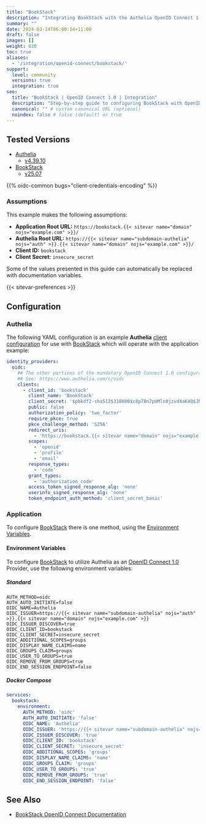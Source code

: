 ```yaml
---
title: "BookStack"
description: "Integrating BookStack with the Authelia OpenID Connect 1.0 Provider."
summary: ""
date: 2024-03-14T06:00:14+11:00
draft: false
images: []
weight: 620
toc: true
aliases:
  - '/integration/openid-connect/bookstack/'
support:
  level: community
  versions: true
  integration: true
seo:
  title: "BookStack | OpenID Connect 1.0 | Integration"
  description: "Step-by-step guide to configuring BookStack with OpenID Connect 1.0 for secure SSO. Enhance your login flow using Authelia’s modern identity management."
  canonical: "" # custom canonical URL (optional)
  noindex: false # false (default) or true
---
```


## Tested Versions

- [Authelia]
  - [v4.39.10](https://github.com/authelia/authelia/releases/tag/v4.39.10)
- [BookStack]
  - [v25.07](https://github.com/BookStackApp/BookStack/releases/tag/v25.07)

{{% oidc-common bugs="client-credentials-encoding" %}}

### Assumptions

This example makes the following assumptions:

- __Application Root URL:__ `https://bookstack.{{< sitevar name="domain" nojs="example.com" >}}/`
- __Authelia Root URL:__ `https://{{< sitevar name="subdomain-authelia" nojs="auth" >}}.{{< sitevar name="domain" nojs="example.com" >}}/`
- __Client ID:__ `bookstack`
- __Client Secret:__ `insecure_secret`

Some of the values presented in this guide can automatically be replaced with documentation variables.

{{< sitevar-preferences >}}

## Configuration

### Authelia

The following YAML configuration is an example __Authelia__ [client configuration] for use with [BookStack] which will
operate with the application example:

```yaml {title="configuration.yml"}
identity_providers:
  oidc:
    ## The other portions of the mandatory OpenID Connect 1.0 configuration go here.
    ## See: https://www.authelia.com/c/oidc
    clients:
      - client_id: 'bookstack'
        client_name: 'BookStack'
        client_secret: '$pbkdf2-sha512$310000$c8p78n7pUMln0jzvd4aK4Q$JNRBzwAo0ek5qKn50cFzzvE9RXV88h1wJn5KGiHrD0YKtZaR/nCb2CJPOsKaPK0hjf.9yHxzQGZziziccp6Yng'  # The digest of 'insecure_secret'.
        public: false
        authorization_policy: 'two_factor'
        require_pkce: true
        pkce_challenge_method: 'S256'
        redirect_uris:
          - 'https://bookstack.{{< sitevar name="domain" nojs="example.com" >}}/oidc/callback'
        scopes:
          - 'openid'
          - 'profile'
          - 'email'
        response_types:
          - 'code'
        grant_types:
          - 'authorization_code'
        access_token_signed_response_alg: 'none'
        userinfo_signed_response_alg: 'none'
        token_endpoint_auth_method: 'client_secret_basic'
```

### Application

To configure [BookStack] there is one method, using the [Environment Variables](#environment-variables).

#### Environment Variables

To configure [BookStack] to utilize Authelia as an [OpenID Connect 1.0] Provider, use the following environment
variables:

##### Standard

```shell {title=".env"}
AUTH_METHOD=oidc
AUTH_AUTO_INITIATE=false
OIDC_NAME=Authelia
OIDC_ISSUER=https://{{< sitevar name="subdomain-authelia" nojs="auth" >}}.{{< sitevar name="domain" nojs="example.com" >}}
OIDC_ISSUER_DISCOVER=true
OIDC_CLIENT_ID=bookstack
OIDC_CLIENT_SECRET=insecure_secret
OIDC_ADDITIONAL_SCOPES=groups
OIDC_DISPLAY_NAME_CLAIMS=name
OIDC_GROUPS_CLAIM=groups
OIDC_USER_TO_GROUPS=true
OIDC_REMOVE_FROM_GROUPS=true
OIDC_END_SESSION_ENDPOINT=false
```

##### Docker Compose

```yaml {title="compose.yml"}
services:
  bookstack:
    environment:
      AUTH_METHOD: 'oidc'
      AUTH_AUTO_INITIATE: 'false'
      OIDC_NAME: 'Authelia'
      OIDC_ISSUER: 'https://{{< sitevar name="subdomain-authelia" nojs="auth" >}}.{{< sitevar name="domain" nojs="example.com" >}}'
      OIDC_ISSUER_DISCOVER: 'true'
      OIDC_CLIENT_ID: 'bookstack'
      OIDC_CLIENT_SECRET: 'insecure_secret'
      OIDC_ADDITIONAL_SCOPES: 'groups'
      OIDC_DISPLAY_NAME_CLAIMS: 'name'
      OIDC_GROUPS_CLAIM: 'groups'
      OIDC_USER_TO_GROUPS: 'true'
      OIDC_REMOVE_FROM_GROUPS: 'true'
      OIDC_END_SESSION_ENDPOINT: 'false'
```

## See Also

- [BookStack OpenID Connect Documentation](https://www.bookstackapp.com/docs/admin/oidc-auth/)

[Authelia]: https://www.authelia.com
[BookStack]: https://www.bookstackapp.com/
[OpenID Connect 1.0]: ../../introduction.md
[client configuration]: ../../../../configuration/identity-providers/openid-connect/clients.md

